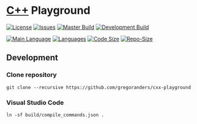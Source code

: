 # [C++](https://en.cppreference.com/w/) Playground

[![License][license-image]][license-url]
[![Issues][issues-image]][issues-url]
[![Master Build][master-build-image]][master-url] [![Development Build][development-build-image]][development-url] 

[![Main Language](https://img.shields.io/github/languages/top/gregoranders/cxx-playground)][code-metric-url] [![Languages](https://img.shields.io/github/languages/count/gregoranders/cxx-playground)][code-metric-url] [![Code Size](https://img.shields.io/github/languages/code-size/gregoranders/cxx-playground)][code-metric-url] [![Repo-Size](https://img.shields.io/github/repo-size/gregoranders/cxx-playground)][code-metric-url]

## Development

### Clone repository
```SH
git clone --recursive https://github.com/gregoranders/cxx-playground
```

### Visual Studio Code
```SH
ln -sf build/compile_commands.json .
```

[master-url]: https://github.com/gregoranders/cxx-playground/tree/master
[development-url]: https://github.com/gregoranders/cxx-playground/tree/development
[repository-url]: https://github.com/gregoranders/cxx-playground

[license-url]: https://github.com/gregoranders/cxx-playground/blob/master/LICENSE
[license-image]: https://img.shields.io/github/license/gregoranders/cxx-playground.svg

[issues-url]: https://github.com/gregoranders/cxx-playground/issues
[issues-image]: https://img.shields.io/github/issues-raw/gregoranders/cxx-playground.svg

[master-build-image]: https://github.com/gregoranders/cxx-playground/workflows/Master%20CI/badge.svg
[development-build-image]: https://github.com/gregoranders/cxx-playground/workflows/Development%20CI/badge.svg

[code-issues-url]: https://codeclimate.com/github/gregoranders/cxx-playground/maintainability
[code-issues-image]: https://img.shields.io/codeclimate/issues/gregoranders/cxx-playground

[code-metric-url]: https://github.com/gregoranders/cxx-playground/search?l=C%2B%2B
